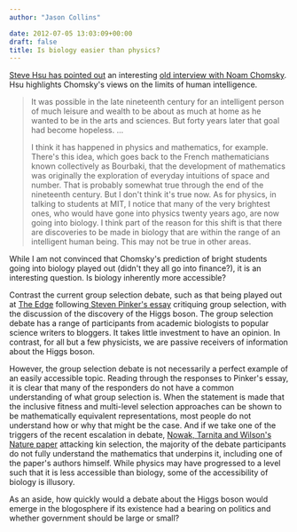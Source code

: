 ```yaml
---
author: "Jason Collins"

date: 2012-07-05 13:03:09+00:00
draft: false
title: Is biology easier than physics?
---
```


[Steve Hsu has pointed out](http://infoproc.blogspot.com.au/2012/07/chomsky-genetic-barriers-to-scientific.html) an interesting [old interview with Noam Chomsky](http://www.chomsky.info/interviews/198311--.htm). Hsu highlights Chomsky's views on the limits of human intelligence.


<blockquote>It was possible in the late nineteenth century for an intelligent person of much leisure and wealth to be about as much at home as he wanted to be in the arts and sciences. But forty years later that goal had become hopeless. ...

I think it has happened in physics and mathematics, for example. There's this idea, which goes back to the French mathematicians known collectively as Bourbaki, that the development of mathematics was originally the exploration of everyday intuitions of space and number. That is probably somewhat true through the end of the nineteenth century. But I don't think it's true now. As for physics, in talking to students at MIT, I notice that many of the very brightest ones, who would have gone into physics twenty years ago, are now going into biology. I think part of the reason for this shift is that there are discoveries to be made in biology that are within the range of an intelligent human being. This may not be true in other areas.</blockquote>


While I am not convinced that Chomsky's prediction of bright students going into biology played out (didn't they all go into finance?), it is an interesting question. Is biology inherently more accessible?

Contrast the current group selection debate, such as that being played out at [The Edge](http://edge.org/conversation/the-false-allure-of-group-selection) following[ Steven Pinker's essay](https://www.jasoncollins.blog/pinker-takes-on-group-selection/) critiquing group selection, with the discussion of the discovery of the Higgs boson. The group selection debate has a range of participants from academic biologists to popular science writers to bloggers. It takes little investment to have an opinion. In contrast, for all but a few physicists, we are passive receivers of information about the Higgs boson.

However, the group selection debate is not necessarily a perfect example of an easily accessible topic. Reading through the responses to Pinker's essay, it is clear that many of the responders do not have a common understanding of what group selection is. When the statement is made that the inclusive fitness and multi-level selection approaches can be shown to be mathematically equivalent representations, most people do not understand how or why that might be the case. And if we take one of the triggers of the recent escalation in debate, [Nowak, Tarnita and Wilson's Nature paper](http://www.nature.com/nature/journal/v466/n7310/full/nature09205.html) attacking kin selection, the majority of the debate participants do not fully understand the mathematics that underpins it, including one of the paper's authors himself. While physics may have progressed to a level such that it is less accessible than biology, some of the accessibility of biology is illusory.

As an aside, how quickly would a debate about the Higgs boson would emerge in the blogosphere if its existence had a bearing on politics and whether government should be large or small?
